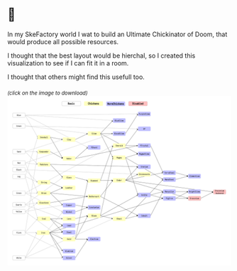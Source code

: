 # 🐥

In my SkeFactory world I wat to build an Ultimate Chickinator of Doom, that would produce all possible resources.

I thought that the best layout would be hierchal, so I created this visualization to see if I can fit it in a room.

I thought that others might find this usefull too.

<sub><i>(click on the image to download)</i></sub>
[![tree](/chickens.png)](https://github.com/Otann/chick-tree/raw/master/chickens.png)
